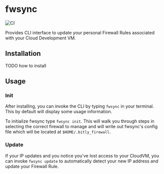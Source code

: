 # fwsync

![CI](https://github.com/jharshman/fwsync/actions/workflows/ci.yaml/badge.svg?branch=master)

Provides CLI interface to update your personal Firewall Rules
associated with your Cloud Development VM.

## Installation

TODO how to install

## Usage

### Init
After installing, you can invoke the CLI by typing `fwsync` in your terminal.
This by default will display some usage information.

To initialize fwsync type `fwsync init`. This will walk you through steps in
selecting the correct firewall to manage and will write out fwsync's config file
which will be located at `$HOME/.bitly_firewall`.

### Update
If your IP updates and you notice  you've lost access to your CloudVM,
you can invoke `fwsync update` to automatically detect your new IP address
and update your Firewall Rule.